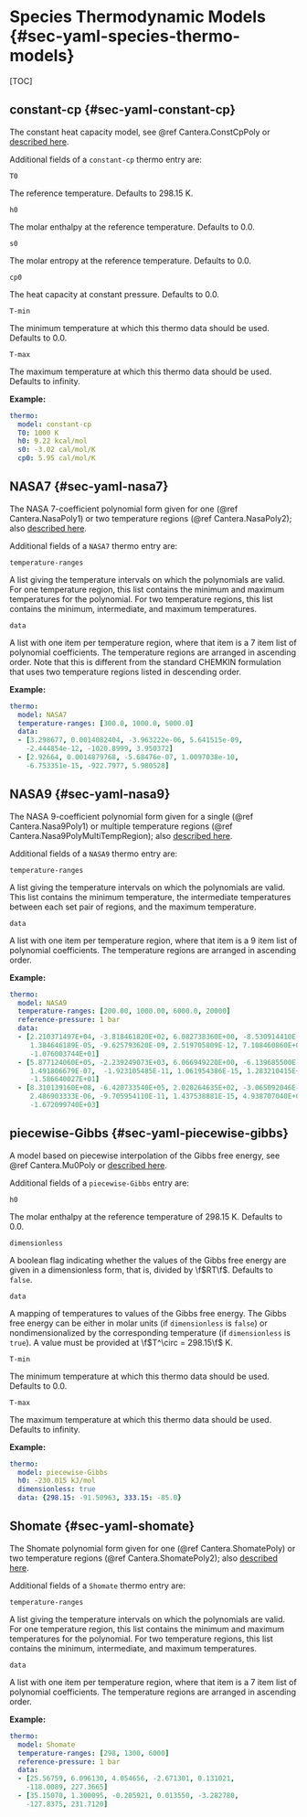 # Species Thermodynamic Models {#sec-yaml-species-thermo-models}

[TOC]

## constant-cp {#sec-yaml-constant-cp}

The constant heat capacity model, see @ref Cantera.ConstCpPoly or [described
here](https://cantera.org/science/species-thermo.html#constant-heat-capacity).

Additional fields of a `constant-cp` thermo entry are:

`T0`

The reference temperature. Defaults to 298.15 K.

`h0`

The molar enthalpy at the reference temperature. Defaults to 0.0.

`s0`

The molar entropy at the reference temperature. Defaults to 0.0.

`cp0`

The heat capacity at constant pressure. Defaults to 0.0.

`T-min`

The minimum temperature at which this thermo data should be used.
Defaults to 0.0.

`T-max`

The maximum temperature at which this thermo data should be used.
Defaults to infinity.

**Example:**

``` yaml
thermo:
  model: constant-cp
  T0: 1000 K
  h0: 9.22 kcal/mol
  s0: -3.02 cal/mol/K
  cp0: 5.95 cal/mol/K
```

## NASA7 {#sec-yaml-nasa7}

The NASA 7-coefficient polynomial form given for one (@ref Cantera.NasaPoly1) or two
temperature regions (@ref Cantera.NasaPoly2); also [described
here](https://cantera.org/science/species-thermo.html#the-nasa-7-coefficient-polynomial-parameterization).

Additional fields of a `NASA7` thermo entry are:

`temperature-ranges`

A list giving the temperature intervals on which the polynomials are
valid. For one temperature region, this list contains the minimum
and maximum temperatures for the polynomial. For two temperature
regions, this list contains the minimum, intermediate, and maximum
temperatures.

`data`

A list with one item per temperature region, where that item is a 7
item list of polynomial coefficients. The temperature regions are
arranged in ascending order. Note that this is different from the
standard CHEMKIN formulation that uses two temperature regions
listed in descending order.

**Example:**

``` yaml
thermo:
  model: NASA7
  temperature-ranges: [300.0, 1000.0, 5000.0]
  data:
  - [3.298677, 0.0014082404, -3.963222e-06, 5.641515e-09,
    -2.444854e-12, -1020.8999, 3.950372]
  - [2.92664, 0.0014879768, -5.68476e-07, 1.0097038e-10,
    -6.753351e-15, -922.7977, 5.980528]
```

## NASA9 {#sec-yaml-nasa9}

The NASA 9-coefficient polynomial form given for a single (@ref Cantera.Nasa9Poly1) or
multiple temperature regions (@ref Cantera.Nasa9PolyMultiTempRegion); also [described
here](https://cantera.org/science/species-thermo.html#the-nasa-9-coefficient-polynomial-parameterization).

Additional fields of a `NASA9` thermo entry are:

`temperature-ranges`

A list giving the temperature intervals on which the polynomials are
valid. This list contains the minimum temperature, the intermediate
temperatures between each set pair of regions, and the maximum
temperature.

`data`

A list with one item per temperature region, where that item is a 9
item list of polynomial coefficients. The temperature regions are
arranged in ascending order.

**Example:**

``` yaml
thermo:
  model: NASA9
  temperature-ranges: [200.00, 1000.00, 6000.0, 20000]
  reference-pressure: 1 bar
  data:
  - [2.210371497E+04, -3.818461820E+02, 6.082738360E+00, -8.530914410E-03,
     1.384646189E-05, -9.625793620E-09, 2.519705809E-12, 7.108460860E+02,
     -1.076003744E+01]
  - [5.877124060E+05, -2.239249073E+03, 6.066949220E+00, -6.139685500E-04,
     1.491806679E-07,  -1.923105485E-11, 1.061954386E-15, 1.283210415E+04,
     -1.586640027E+01]
  - [8.310139160E+08, -6.420733540E+05, 2.020264635E+02, -3.065092046E-02,
     2.486903333E-06, -9.705954110E-11, 1.437538881E-15, 4.938707040E+06,
     -1.672099740E+03]
```

## piecewise-Gibbs {#sec-yaml-piecewise-gibbs}

A model based on piecewise interpolation of the Gibbs free energy, see
@ref Cantera.Mu0Poly or [described
here](https://cantera.org/documentation/dev/doxygen/html/d4/d9e/classCantera_1_1Mu0Poly.html#details).

Additional fields of a `piecewise-Gibbs` entry are:

`h0`

The molar enthalpy at the reference temperature of 298.15 K.
Defaults to 0.0.

`dimensionless`

A boolean flag indicating whether the values of the Gibbs free
energy are given in a dimensionless form, that is, divided by \f$RT\f$.
Defaults to `false`.

`data`

A mapping of temperatures to values of the Gibbs free energy. The
Gibbs free energy can be either in molar units (if `dimensionless`
is `false`) or nondimensionalized by the corresponding temperature
(if `dimensionless` is `true`). A value must be provided at
\f$T^\circ = 298.15\f$ K.

`T-min`

The minimum temperature at which this thermo data should be used.
Defaults to 0.0.

`T-max`

The maximum temperature at which this thermo data should be used.
Defaults to infinity.

**Example:**

``` yaml
thermo:
  model: piecewise-Gibbs
  h0: -230.015 kJ/mol
  dimensionless: true
  data: {298.15: -91.50963, 333.15: -85.0}
```

## Shomate {#sec-yaml-shomate}

The Shomate polynomial form given for one (@ref Cantera.ShomatePoly) or two temperature
regions (@ref Cantera.ShomatePoly2); also [described
here](https://cantera.org/science/species-thermo.html#the-shomate-parameterization).

Additional fields of a `Shomate` thermo entry are:

`temperature-ranges`

A list giving the temperature intervals on which the polynomials are
valid. For one temperature region, this list contains the minimum
and maximum temperatures for the polynomial. For two temperature
regions, this list contains the minimum, intermediate, and maximum
temperatures.

`data`

A list with one item per temperature region, where that item is a 7
item list of polynomial coefficients. The temperature regions are
arranged in ascending order.

**Example:**

``` yaml
thermo:
  model: Shomate
  temperature-ranges: [298, 1300, 6000]
  reference-pressure: 1 bar
  data:
  - [25.56759, 6.096130, 4.054656, -2.671301, 0.131021,
    -118.0089, 227.3665]
  - [35.15070, 1.300095, -0.205921, 0.013550, -3.282780,
    -127.8375, 231.7120]
```
